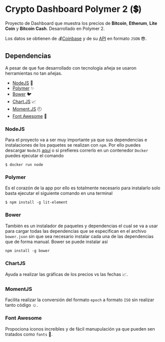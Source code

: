
# Crypto Dashboard Polymer 2 (:heavy_dollar_sign:)

Proyecto de Dashboard que muestra los precios de **Bitcoin**, **Etherum**, **Lite Coin** y **Bitcoin Cash**. Desarrollado en Polymer 2.

Los datos se obtienen de :moneybag:[Coinbase](https://www.coinbase.com) y de su [API](https://developers.coinbase.com) en formato `JSON` :sunglasses:.

## Dependencias

A pesar de que fue desarrollado con tecnología añeja se usaron herramientas no tan añejas.

* [NodeJS](https://nodejs.org/en/) :green_heart:
* [Polymer](https://www.polymer-project.org) :sparkles:
* [Bower](https://bower.io) :bird:
* [Chart.JS](https://www.chartjs.org) :chart_with_upwards_trend:
* [Moment.JS](https://momentjs.com) :clock9:
* [Font Awesome](https://fontawesome.com) :rocket:

### NodeJS

Para el proyecto va a ser muy importante ya que sus dependencias e instalaciones de los paquetes se realizan con `npm`. Por ello puedes descargar `NodeJS` [aquí](https://nodejs.org/en/) o si prefieres correrlo en un contenedor `Docker` puedes ejecutar el comando 

`
$ docker run node
`

### Polymer

Es el corazón de la app por ello es totalmente necesario para instalarlo solo basta ejecutar el siguiente comando en una terminal

`
$ npm install -g lit-element
`

### Bower

También es un instalador de paquetes y dependencias el cual se va a usar para cargar todas las dependencias que se especifican en el archivo `bower.json` sin que sea necesario instalar cada una de las dependencias que de forma manual. Bower se puede instalar así

`
npm install -g bower
`

### ChartJS

Ayuda a realizar las gráficas de los precios vs las fechas :chart_with_upwards_trend:.

### MomentJS

Facilita realizar la conversión del formato `epoch` a formato `ISO` sin realizar tanto código :relaxed:.

### Font Awesome

Propociona iconos increibles y de fácil manupulación ya que pueden sen tratados como `fonts` :muscle:. 

